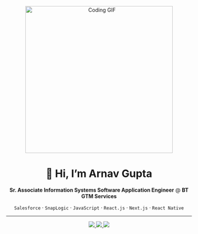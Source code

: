 <div align="center">

<img src="https://i.pinimg.com/originals/d8/6f/3a/d86f3ab8192f5589eca93cd7725ad8e4.gif" alt="Coding GIF" width="400px"  />

# 👋 Hi, I’m Arnav Gupta 

**Sr. Associate Information Systems Software Application Engineer** @ **BT GTM Services**  

`Salesforce` · `SnapLogic` · `JavaScript` · `React.js` · `Next.js` · `React Native`

---
<a href="mailto:your.email@example.com" target="_blank">
  <img src="https://img.shields.io/badge/Gmail-D14836?style=for-the-badge&logo=gmail&logoColor=white" />
</a>
<a href="https://www.linkedin.com/in/your-linkedin" target="_blank">
  <img src="https://custom-icon-badges.demolab.com/badge/LinkedIn-0077B5?style=for-the-badge&logo=linkedin-white&logoColor=fff"/>
</a>
<a href="https://github.com/your-github" target="_blank">
  <img src="https://img.shields.io/badge/GitHub-000000?style=for-the-badge&logo=github&logoColor=white" />
</a>

</div>
